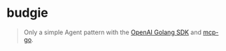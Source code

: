 # budgie

> Only a simple Agent pattern with the [OpenAI Golang SDK](https://github.com/openai/openai-go) and [mcp-go](https://github.com/mark3labs/mcp-go).

